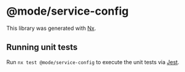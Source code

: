 # @mode/service-config

This library was generated with [Nx](https://nx.dev).

## Running unit tests

Run `nx test @mode/service-config` to execute the unit tests via [Jest](https://jestjs.io).
